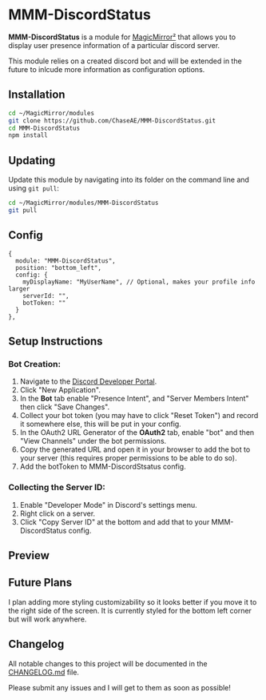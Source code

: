 # MMM-DiscordStatus

**MMM-DiscordStatus** is a module for [MagicMirror²](https://github.com/MagicMirrorOrg/MagicMirror) that allows you to display user presence information of a particular discord server.

This module relies on a created discord bot and will be extended in the future to inlcude more information as configuration options.

## Installation

```bash
cd ~/MagicMirror/modules
git clone https://github.com/ChaseAE/MMM-DiscordStatus.git
cd MMM-DiscordStatus
npm install
```

## Updating

Update this module by navigating into its folder on the command line and using `git pull`:

```bash
cd ~/MagicMirror/modules/MMM-DiscordStatus
git pull
```

## Config
```
{
  module: "MMM-DiscordStatus",
  position: "bottom_left", 
  config: {
    myDisplayName: "MyUserName", // Optional, makes your profile info larger
    serverId: "",
    botToken: ""
  }
},
```

## Setup Instructions
### Bot Creation:
1. Navigate to the [Discord Developer Portal](https://discord.com/developers/applications).
2. Click "New Application".
3. In the **Bot** tab enable "Presence Intent", and "Server Members Intent" then click "Save Changes".
4. Collect your bot token (you may have to click "Reset Token") and record it somewhere else, this will be put in your config.
5. In the OAuth2 URL Generator of the **OAuth2** tab, enable "bot" and then "View Channels" under the bot permissions.
6. Copy the generated URL and open it in your browser to add the bot to your server (this requires proper permissions to be able to do so).
7. Add the botToken to MMM-DiscordStsatus config.


### Collecting the Server ID:
1. Enable "Developer Mode" in Discord's settings menu.
2. Right click on a server.
3. Click "Copy Server ID" at the bottom and add that to your MMM-DiscordStatus config.

## Preview

## Future Plans

I plan adding more styling customizability so it looks better if you move it to the right side of the screen. It is currently styled for the bottom left corner but will work anywhere.

## Changelog

All notable changes to this project will be documented in the [CHANGELOG.md](CHANGELOG.md) file.

Please submit any issues and I will get to them as soon as possible!

